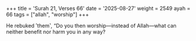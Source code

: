+++
title = 'Surah 21, Verses 66'
date = '2025-08-27'
weight = 2549
ayah = 66
tags = ["allah", "worship"]
+++

He rebuked ˹them˺, “Do you then worship—instead of Allah—what can neither benefit nor harm you in any way?